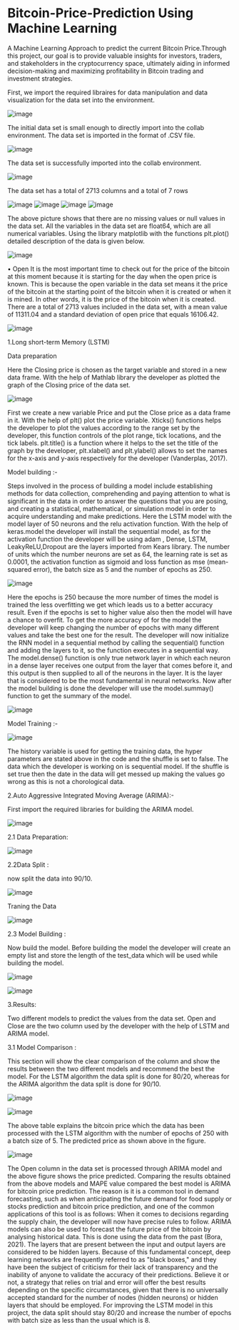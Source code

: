 # Bitcoin-Price-Prediction Using Machine Learning
A Machine Learning Approach to predict the current Bitcoin Price.Through this project, our goal is to provide valuable insights for investors, traders, and stakeholders in the cryptocurrency space, ultimately aiding in informed decision-making and maximizing profitability in Bitcoin trading and investment strategies.

First, we import the required libraires for data manipulation and data visualization for the data set into the 
environment. 

![image](https://github.com/divya-patil132/Bitcoin-Price-Prediction/assets/127880624/0b759e6c-df3b-43c4-b3b5-08a1d7e030a0)

The initial data set is small enough to directly import into the collab environment. The data set is imported 
in the format of .CSV file.

![image](https://github.com/divya-patil132/Bitcoin-Price-Prediction/assets/127880624/071d69b3-e42e-49e3-9bab-2366f2f27efa)

The data set is successfully imported into the collab environment.

![image](https://github.com/divya-patil132/Bitcoin-Price-Prediction/assets/127880624/6b9e7098-1336-4e1a-b4cf-c5edf83cf8a3)

The data set has a total of 2713 columns and a total of 7 rows

![image](https://github.com/divya-patil132/Bitcoin-Price-Prediction/assets/127880624/e34551e4-cb81-4695-9294-b6ab8d5bfb01)
![image](https://github.com/divya-patil132/Bitcoin-Price-Prediction/assets/127880624/5ba39621-4fe9-4a54-b5d8-8fa67dc912c7)
![image](https://github.com/divya-patil132/Bitcoin-Price-Prediction/assets/127880624/b5056006-f171-4af8-b15c-3361f215c59b)
![image](https://github.com/divya-patil132/Bitcoin-Price-Prediction/assets/127880624/630ee2bb-763a-4efd-9c2e-604f95395f26)

The above picture shows that there are no missing values or null values in the data set. All the variables in 
the data set are float64, which are all numerical variables. 
Using the library matplotlib with the functions plt.plot() detailed description of the data is given below.

![image](https://github.com/divya-patil132/Bitcoin-Price-Prediction/assets/127880624/bc3f9f21-ed68-42eb-953f-7c43f2389fce)

• Open
It is the most important time to check out for the price of the bitcoin at this moment because it is 
starting for the day when the open price is known. This is because the open variable in the data set 
means it the price of the bitcoin at the starting point of the bitcoin when it is created or when it is 
mined. In other words, it is the price of the bitcoin when it is created. There are a total of 2713 values 
included in the data set, with a mean value of 11311.04 and a standard deviation of open price that
equals 16106.42.

![image](https://github.com/divya-patil132/Bitcoin-Price-Prediction/assets/127880624/46e11a15-7e68-407f-8dde-60e4e5960305)


1.Long short-term Memory (LSTM)
  
Data preparation 
    
Here the Closing price is chosen as the target variable and stored in a new data frame. With the help of 
Mathlab library the developer as plotted the graph of the Closing price of the data set.

![image](https://github.com/divya-patil132/Bitcoin-Price-Prediction/assets/127880624/c70502ad-d9ec-4ac2-8bf9-096bcd2bda5c)


First we create a new variable Price and put the Close price as a data frame in it. With the help of plt() plot the price variable. 
Xticks() functions helps the developer to plot the values according to the range set by the developer, this 
function controls of the plot range, tick locations, and the tick labels. plt.title() is a function where it helps 
to the set the title of the graph by the developer, plt.xlabel() and plt.ylabel() allows to set the names for the 
x-axis and y-axis respectively for the developer (Vanderplas, 2017).


Model building :-

Steps involved in the process of building a model include establishing methods for data collection, 
comprehending and paying attention to what is significant in the data in order to answer the questions that 
you are posing, and creating a statistical, mathematical, or simulation model in order to acquire 
understanding and make predictions.
Here the LSTM model with the model layer of 50 neurons and the relu activation 
function. With the help of keras.model the developer will install the sequential model, as for the activation 
function the developer will be using adam , Dense, LSTM, LeakyReLU,Dropout are the layers imported 
from Kears library. 
The number of units which the number neurons are set as 64, the learning rate is set as 0.0001, the activation 
function as sigmoid and loss function as mse (mean-squared error), the batch size as 5 and the number of 
epochs as 250.

![image](https://github.com/divya-patil132/Bitcoin-Price-Prediction/assets/127880624/8ab18a90-5e32-4ef9-9121-8f07af0cf10b)


Here the epochs is 250 because the more number of times the model is trained the less overfitting we get 
which leads us to a better accuracy result. Even if the epochs is set to higher value also then the model will 
have a chance to overfit. To get the more accuracy of for the model the developer will keep changing the 
number of epochs with many different values and take the best one for the result. The developer will now 
initialize the RNN model in a sequential method by calling the sequential() function and adding the layers 
to it, so the function executes in a sequential way. 
The model.dense() function is only true network layer in which each neuron in a dense layer receives one 
output from the layer that comes before it, and this output is then supplied to all of the neurons in the layer.
It is the layer that is considered to be the most fundamental in neural networks.
Now after the model building is done the developer will use the model.summay() function to get the 
summary of the model.

![image](https://github.com/divya-patil132/Bitcoin-Price-Prediction/assets/127880624/7a587ab1-84c8-445a-bc4b-c25325460fae)


 Model Training :-
 
 ![image](https://github.com/divya-patil132/Bitcoin-Price-Prediction/assets/127880624/9c9a2157-d14c-4e1a-b3ec-2215bddf419f)

The history variable is used for getting the training data, the hyper parameters are stated above in the code 
and the shuffle is set to false. The data which the developer is working on is sequential model. If the shuffle 
is set true then the date in the data will get messed up making the values go wrong as this is not a 
chorological data.


2.Auto Aggressive Integrated Moving Average (ARIMA):-

First import the required libraries for building the ARIMA model. 

![image](https://github.com/divya-patil132/Bitcoin-Price-Prediction/assets/127880624/387fb60b-2007-4956-824f-470c354603b8)


2.1 Data Preparation:

![image](https://github.com/divya-patil132/Bitcoin-Price-Prediction/assets/127880624/ea6e3f17-5468-4686-b527-17db0a1581fa)


2.2Data Split :

now split the data into 90/10.

![image](https://github.com/divya-patil132/Bitcoin-Price-Prediction/assets/127880624/4f881ea7-db79-4caf-9465-e59d519c5d68)


Traning the Data

![image](https://github.com/divya-patil132/Bitcoin-Price-Prediction/assets/127880624/5d0d64fc-0791-44e0-aad9-df14b2f116ed)


2.3 Model Building :

Now build the model. Before building the model the developer will create an empty list 
and store the length of the test_data which will be used while building the model.

![image](https://github.com/divya-patil132/Bitcoin-Price-Prediction/assets/127880624/fb3e37f7-de2e-4a5c-9c4f-378fac757045)

![image](https://github.com/divya-patil132/Bitcoin-Price-Prediction/assets/127880624/9630bb2c-992f-4567-a37a-9b874eab1387)



3.Results:

Two different models to predict the values from the data set. Open and Close are 
the two column used by the developer with the help of LSTM and ARIMA model.


3.1 Model Comparison :

This section will show the clear comparison of the column and show the results between the two different 
models and recommend the best the model. 
For the LSTM algorithm the data split is done for 80/20, whereas for the ARIMA algorithm the data split 
is done for 90/10.

![image](https://github.com/divya-patil132/Bitcoin-Price-Prediction/assets/127880624/92bfae5b-54b4-4796-b39d-23d527ba3894)

![image](https://github.com/divya-patil132/Bitcoin-Price-Prediction/assets/127880624/47718d93-2e32-470c-b06c-67b92df86585)

The above table explains the bitcoin price which the data has been processed with the LSTM algorithm 
with the number of epochs of 250 with a batch size of 5. The predicted price as shown above in the figure. 

![image](https://github.com/divya-patil132/Bitcoin-Price-Prediction/assets/127880624/b57a5d77-4796-4b26-ae82-2ef75caaf52a)

The Open column in the data set is processed through ARIMA model and the above figure shows the price 
predicted. 
Comparing the results obtained from the above models and MAPE value compared the best model is 
ARIMA for bitcoin price prediction. The reason is it is a common tool in demand forecasting, such as when 
anticipating the future demand for food supply or stocks prediction and bitcoin price prediction, and one of 
the common applications of this tool is as follows: When it comes to decisions regarding the supply chain, 
the developer will now have precise rules to follow. ARIMA models can also be used to forecast the future 
price of the bitcoin by analysing historical data. This is done using the data from the past (Bora, 2021). 
The layers that are present between the input and output layers are considered to be hidden layers. Because 
of this fundamental concept, deep learning networks are frequently referred to as "black boxes," and they 
have been the subject of criticism for their lack of transparency and the inability of anyone to validate the 
accuracy of their predictions. Believe it or not, a strategy that relies on trial and error will offer the best 
results depending on the specific circumstances, given that there is no universally accepted standard for the 
number of nodes (hidden neurons) or hidden layers that should be employed.
For improving the LSTM model in this project, the data split should stay 80/20 and increase the number of 
epochs with batch size as less than the usual which is 8.
